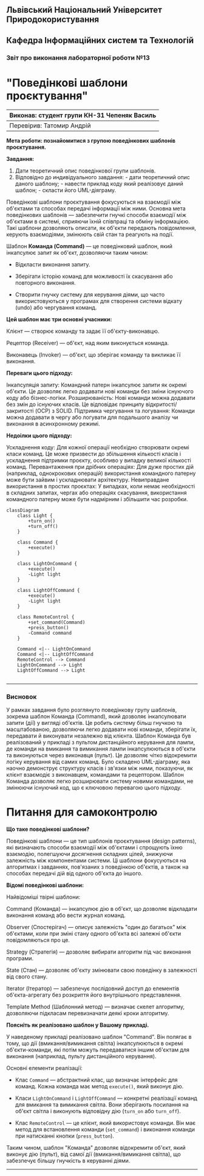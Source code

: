 ## Львівський Національний Університет Природокористування
## Кафедра Інформаційних систем та Технологій



### Звіт про виконання лабораторної роботи №13
# "Поведінкові шаблони проєктування"



| Виконав: студент групи КН-31 Чепеняк Василь|
|--------------------------------------------|
| Перевірив: Татомир Андрій                  |




**Мета роботи: познайомитися з групою поведінкових шаблонів проєктування.**


**Завдання:**

1. Дати теоретичний опис поведінкової групи шаблонів. 
2. Відповідно до индивідуального завдання: - дати теоретичний опис даного шаблону; - навести приклад коду який реалізовує даний шаблон; - скласти його UML-діяграму. 


Поведінкові шаблони проєктування фокусуються на взаємодії між об'єктами та способах передачі інформації між ними. Основна мета поведінкових шаблонів — забезпечити гнучкі способи взаємодії між об'єктами в системі, сприяючи їхній співпраці та обміну інформацією. Такі шаблони дозволяють описати, як об'єкти передають повідомлення, керують взаємодіями, змінюють свій стан та реагують на події.

Шаблон **Команда (Command)** — це поведінковий шаблон, який інкапсулює запит як об'єкт, дозволяючи таким чином:

- Відкласти виконання запиту.

- Зберігати історію команд для можливості їх скасування або повторного виконання.

- Створити гнучку систему для керування діями, що часто використовуються у програмах для створення системи відкату (undo) або чергування команд.

**Цей шаблон має три основні учасники:**

Клієнт — створює команду та задає її об'єкту-виконавцю.

Рецептор (Receiver) — об'єкт, над яким виконується команда.

Виконавець (Invoker) — об'єкт, що зберігає команду та викликає її виконання.



**Переваги цього підходу:**

Інкапсуляція запиту: Командний патерн інкапсулює запити як окремі об'єкти. Це дозволяє легко додавати нові команди без зміни існуючого коду або бізнес-логіки.
Розширюваність: Нові команди можна додавати без змін до існуючих класів. Це відповідає принципу відкритості/закритості (OCP) з SOLID.
Підтримка чергування та логування: Команди можна додавати в чергу або логувати для подальшого аналізу чи виконання в асинхронному режимі.

**Недоілки цього підходу:**

Ускладнення коду: Для кожної операції необхідно створювати окремі класи команд. Це може призвести до збільшення кількості класів і ускладнення підтримки проєкту, особливо у випадку великої кількості команд.
Перевантаження при дрібних операціях: Для дуже простих дій (наприклад, однокрокових операцій) використання командного патерну може бути зайвим і ускладнювати архітектуру.
Невиправдане використання в простих проєктах: У випадках, коли немає необхідності в складних запитах, чергах або операціях скасування, використання командного патерну може бути надмірним і збільшити час розробки.

```mermaid
classDiagram
    class Light {
        +turn_on()
        +turn_off()
    }

    class Command {
        +execute()
    }

    class LightOnCommand {
        +execute()
        -Light light
    }

    class LightOffCommand {
        +execute()
        -Light light
    }

    class RemoteControl {
        +set_command(Command)
        +press_button()
        -Command command
    }

    Command <|-- LightOnCommand
    Command <|-- LightOffCommand
    RemoteControl --> Command
    LightOnCommand --> Light
    LightOffCommand --> Light


```

---

### Висновок

У рамках завдання було розглянуто поведінкову групу шаблонів, зокрема шаблон Команда (Command), який дозволяє інкапсулювати запити (дії) у вигляді об'єктів. Це робить систему більш гнучкою та масштабованою, дозволяючи легко додавати нові команди, зберігати їх, передавати й виконувати незалежно від клієнта.
Шаблон Команда був реалізований у прикладі з пультом дистанційного керування для лампи, де команди на вмикання та вимикання лампи інкапсулюються в об'єкти та виконуються через виконавця (пульт). Це дозволяє чітко відокремити логіку керування від самих команд.
Було складено UML-діаграму, яка наочно демонструє структуру класів і зв'язки між ними, показуючи, як клієнт взаємодіє з виконавцем, командами та рецептором. Шаблон Команда дозволяє легко розширювати систему новими командами, не змінюючи існуючий код, що є ключовою перевагою цього підходу.


# Питання для самоконтролю


**Що таке поведінкові шаблони?**

Поведінкові шаблони — це тип шаблонів проєктування (design patterns), які визначають способи взаємодії між об'єктами і спрощують їхню взаємодію, полегшуючи досягнення складних цілей, знижуючи залежність між компонентами системи. Ці шаблони фокусуються на алгоритмах і завданнях, пов'язаних з поведінкою об'єктів, а також на способах передачі дій від одного об'єкта до іншого.


**Відомі поведінкові шаблони:**

Найвідоміші твірні шаблони:

Command (Команда) — інкапсулює дію в об'єкт, що дозволяє відкладати виконання команд або вести журнал команд.

Observer (Спостерігач) — описує залежність "один до багатьох" між об'єктами, коли при зміні стану одного об'єкта всі залежні об'єкти повідомляються про це.

Strategy (Стратегія) — дозволяє вибирати алгоритм під час виконання програми.

State (Стан) — дозволяє об'єкту змінювати свою поведінку в залежності від свого стану.

Iterator (Ітератор) — забезпечує послідовний доступ до елементів об'єкта-агрегату без розкриття його внутрішнього представлення.

Template Method (Шаблонний метод) — визначає скелет алгоритму, дозволяючи підкласам перевизначати деякі кроки алгоритму.


**Поясніть як реалізовано шаблон у Вашому прикладі.**

У наведеному прикладі реалізовано шаблон "Command". Він полягає в тому, що дії (вмикання/вимикання світла) інкапсулюються в окремі об'єкти-команди, які потім можуть передаватися іншим об'єктам для виконання (наприклад, пульту дистанційного керування).

Основні елементи реалізації:

- Клас `Command` — абстрактний клас, що визначає інтерфейс для команд. Кожна команда має метод `execute()`, який виконує дію.

- Класи `LightOnCommand` і `LightOffCommand` — конкретні реалізації команд для вмикання та вимикання світла. Вони зберігають посилання на об'єкт світла і виконують відповідну дію (`turn_on` або `turn_off`).

- Клас `RemoteControl` — це клієнт, який використовує команди. Він має метод для встановлення команди (`set_command`) і виконання команди при натисканні кнопки (`press_button`).

Таким чином, шаблон "Команда" дозволяє відокремити об'єкт, який виконує дію (пульт), від самої дії (вмикання/вимикання світла), що забезпечує більшу гнучкість в керуванні діями.

---

